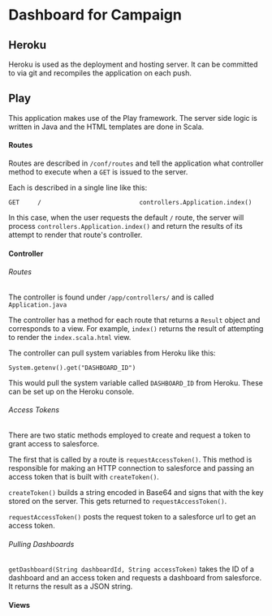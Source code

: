 # Dashboard for Campaign

## Heroku

Heroku is used as the deployment and hosting server. It can be committed to via git and recompiles the application on each push.

## Play

This application makes use of the Play framework. The server side logic is written in Java and the HTML templates are
done in Scala.

#### Routes

Routes are described in `/conf/routes` and tell the application what controller method to execute when a `GET` is issued to the server.

Each is described in a single line like this:

```
GET     /                           controllers.Application.index()
```

In this case, when the user requests the default `/` route, the server will process `controllers.Application.index()` and return the results of its attempt to render that route's controller.

#### Controller

###### Routes

The controller is found under `/app/controllers/` and is called `Application.java`

The controller has a method for each route that returns a `Result` object and corresponds to a view. For example, `index()` returns the result of attempting to render the `index.scala.html` view.

The controller can pull system variables from Heroku like this:

```
System.getenv().get("DASHBOARD_ID")
```

This would pull the system variable called `DASHBOARD_ID` from Heroku. These can be set up on the Heroku console.

###### Access Tokens

There are two static methods employed to create and request a token to grant access to salesforce.

The first that is called by a route is `requestAccessToken()`. This method is responsible for making an HTTP connection to salesforce and passing an access token that is built with `createToken()`. 

`createToken()` builds a string encoded in Base64 and signs that with the key stored on the server. This gets returned to `requestAccessToken()`.

`requestAccessToken()` posts the request token to a salesforce url to get an access token. 

###### Pulling Dashboards

`getDashboard(String dashboardId, String accessToken)` takes the ID of a dashboard and an access token and requests a dashboard from salesforce. It returns the result as a JSON string.

#### Views

